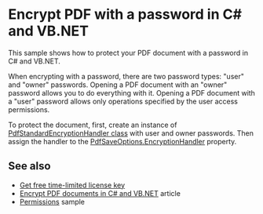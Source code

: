 # Encrypt PDF with a password in C# and VB.NET
This sample shows how to protect your PDF document with a password in C# and VB.NET.

When encrypting with a password, there are two password types: "user" and "owner" passwords. Opening a PDF document with an "owner" password allows you to do everything with it. Opening a PDF document with a "user" password allows only operations specified by the user access permissions. 

To protect the document, first, create an instance of [PdfStandardEncryptionHandler class](https://bitmiracle.com/pdf-library/api/pdfstandardencryptionhandler) with user and owner passwords. Then assign the handler to the [PdfSaveOptions.EncryptionHandler](https://bitmiracle.com/pdf-library/api/pdfsaveoptions-encryptionhandler) property.

## See also
* [Get free time-limited license key](https://bitmiracle.com/pdf-library/download)
* [Encrypt PDF documents in C# and VB.NET](https://bitmiracle.com/pdf-library/passwords/encrypt) article
* [Permissions](/Samples/Security/Permissions) sample